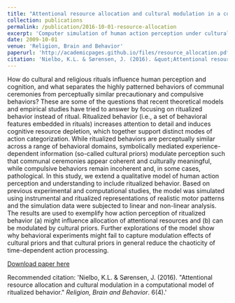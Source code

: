 ```yaml
---
title: "Attentional resource allocation and cultural modulation in a computational model of ritualized behavior"
collection: publications
permalink: /publication/2016-10-01-resource-allocation
excerpt: 'Computer simulation of human action perception under cultural influence'
date: 2009-10-01
venue: 'Religion, Brain and Behavior'
paperurl: 'http://academicpages.github.io/files/resource_allocation.pdf'
citation: 'Nielbo, K.L. & Sørensen, J. (2016). &quot;Attentional resource allocation and cultural modulation in a computational model of ritualized behavior.&quot; <i>Religion, Brain and Behavior</i>. 6(4).'
---
```

How do cultural and religious rituals influence human perception and
cognition, and what separates the highly patterned behaviors of
communal ceremonies from perceptually similar precautionary and
compulsive behaviors? These are some of the questions that recent
theoretical models and empirical studies have tried to answer by
focusing on ritualized behavior instead of ritual. Ritualized behavior (i.e.,
a set of behavioral features embedded in rituals) increases attention to
detail and induces cognitive resource depletion, which together support
distinct modes of action categorization. While ritualized behaviors are
perceptually similar across a range of behavioral domains, symbolically
mediated experience-dependent information (so-called cultural priors)
modulate perception such that communal ceremonies appear coherent
and culturally meaningful, while compulsive behaviors remain
incoherent and, in some cases, pathological.
In this study, we extend a qualitative model of human action
perception and understanding to include ritualized behavior. Based on
previous experimental and computational studies, the model was
simulated using instrumental and ritualized representations of realistic
motor patterns and the simulation data were subjected to linear and
non-linear analysis. The results are used to exemplify how action
perception of ritualized behavior (a) might influence allocation of
attentional resources and (b) can be modulated by cultural priors.
Further explorations of the model show why behavioral experiments
might fail to capture modulation effects of cultural priors and that
cultural priors in general reduce the chaoticity of time-dependent action
processing.  

[Download paper here](http://academicpages.github.io/files/resource_allocation.pdf)

Recommended citation: 'Nielbo, K.L. & Sørensen, J. (2016). &quot;Attentional resource allocation and cultural modulation in a computational model of ritualized behavior.&quot; <i>Religion, Brain and Behavior</i>. 6(4).'
